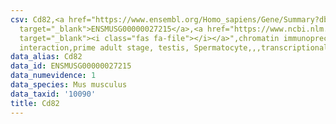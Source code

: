 ```yaml
---
csv: Cd82,<a href="https://www.ensembl.org/Homo_sapiens/Gene/Summary?db=core;g=ENSMUSG00000027215"
  target="_blank">ENSMUSG00000027215</a>,<a href="https://www.ncbi.nlm.nih.gov/pubmed/25450459"
  target="_blank"><i class="fas fa-file"></i></a>",chromatin immunoprecipitation assay,direct
  interaction,prime adult stage, testis, Spermatocyte,,,transcriptional regulation,
data_alias: Cd82
data_id: ENSMUSG00000027215
data_numevidence: 1
data_species: Mus musculus
data_taxid: '10090'
title: Cd82
---
```

